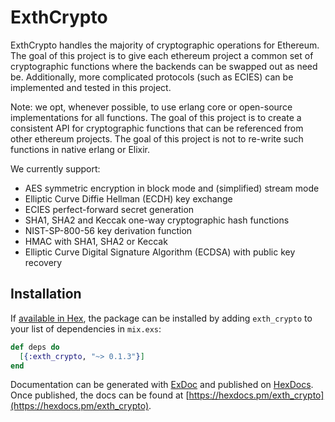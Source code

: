 # ExthCrypto

ExthCrypto handles the majority of cryptographic operations for Ethereum.
The goal of this project is to give each ethereum project a common set of cryptographic functions where the backends can be swapped out as need be.
Additionally, more complicated protocols (such as ECIES) can be implemented and tested in this project.

Note: we opt, whenever possible, to use erlang core or open-source implementations for all functions.
The goal of this project is to create a consistent API for cryptographic functions that can be referenced from other ethereum projects.
The goal of this project is not to re-write such functions in native erlang or Elixir.

We currently support:

 * AES symmetric encryption in block mode and (simplified) stream mode
 * Elliptic Curve Diffie Hellman (ECDH) key exchange
 * ECIES perfect-forward secret generation
 * SHA1, SHA2 and Keccak one-way cryptographic hash functions
 * NIST-SP-800-56 key derivation function
 * HMAC with SHA1, SHA2 or Keccak
 * Elliptic Curve Digital Signature Algorithm (ECDSA) with public key recovery

## Installation

If [available in Hex](https://hex.pm/docs/publish), the package can be installed
by adding `exth_crypto` to your list of dependencies in `mix.exs`:

```elixir
def deps do
  [{:exth_crypto, "~> 0.1.3"}]
end
```

Documentation can be generated with [ExDoc](https://github.com/elixir-lang/ex_doc)
and published on [HexDocs](https://hexdocs.pm). Once published, the docs can
be found at [https://hexdocs.pm/exth_crypto](https://hexdocs.pm/exth_crypto).

